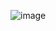 ![image](https://github.com/rebecamarianosanto/outono2024/assets/138153759/a8f5cb05-0ca1-411d-9f8e-bdef2ff85754)
